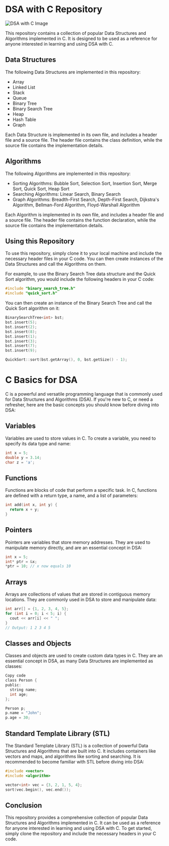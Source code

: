 # DSA with C Repository

![DSA with C Image](https://images.pexels.com/photos/60626/pexels-photo-60626.jpeg?auto=compress&cs=tinysrgb&w=800)

This repository contains a collection of popular Data Structures and Algorithms implemented in C. It is designed to be used as a reference for anyone interested in learning and using DSA with C.

## Data Structures

The following Data Structures are implemented in this repository:
- Array
- Linked List
- Stack
- Queue
- Binary Tree
- Binary Search Tree
- Heap
- Hash Table
- Graph

Each Data Structure is implemented in its own file, and includes a header file and a source file. The header file contains the class definition, while the source file contains the implementation details.

## Algorithms

The following Algorithms are implemented in this repository:
- Sorting Algorithms: Bubble Sort, Selection Sort, Insertion Sort, Merge Sort, Quick Sort, Heap Sort
- Searching Algorithms: Linear Search, Binary Search
- Graph Algorithms: Breadth-First Search, Depth-First Search, Dijkstra's Algorithm, Bellman-Ford Algorithm, Floyd-Warshall Algorithm

Each Algorithm is implemented in its own file, and includes a header file and a source file. The header file contains the function declaration, while the source file contains the implementation details.

## Using this Repository

To use this repository, simply clone it to your local machine and include the necessary header files in your C code. You can then create instances of the Data Structures and call the Algorithms on them.

For example, to use the Binary Search Tree data structure and the Quick Sort algorithm, you would include the following headers in your C code:

```c
#include "binary_search_tree.h"
#include "quick_sort.h"
```
You can then create an instance of the Binary Search Tree and call the Quick Sort algorithm on it:

```c
BinarySearchTree<int> bst;
bst.insert(5);
bst.insert(2);
bst.insert(8);
bst.insert(1);
bst.insert(3);
bst.insert(7);
bst.insert(9);

QuickSort::sort(bst.getArray(), 0, bst.getSize() - 1);
```

# C Basics for DSA

C is a powerful and versatile programming language that is commonly used for Data Structures and Algorithms (DSA). If you're new to C, or need a refresher, here are the basic concepts you should know before diving into DSA:

## Variables

Variables are used to store values in C. To create a variable, you need to specify its data type and name:

```c
int x = 5;
double y = 3.14;
char z = 'a';
```

## Functions

Functions are blocks of code that perform a specific task. In C, functions are defined with a return type, a name, and a list of parameters:

```c
int add(int x, int y) {
  return x + y;
}
```

## Pointers

Pointers are variables that store memory addresses. They are used to manipulate memory directly, and are an essential concept in DSA:

```c
int x = 5;
int* ptr = &x;
*ptr = 10; // x now equals 10
```

## Arrays

Arrays are collections of values that are stored in contiguous memory locations. They are commonly used in DSA to store and manipulate data:

```c
int arr[] = {1, 2, 3, 4, 5};
for (int i = 0; i < 5; i) {
  cout << arr[i] << " ";
}
// Output: 1 2 3 4 5
```

## Classes and Objects

Classes and objects are used to create custom data types in C. They are an essential concept in DSA, as many Data Structures are implemented as classes:

```c
Copy code
class Person {
public:
  string name;
  int age;
};

Person p;
p.name = "John";
p.age = 30;
```

## Standard Template Library (STL)

The Standard Template Library (STL) is a collection of powerful Data Structures and Algorithms that are built into C. It includes containers like vectors and maps, and algorithms like sorting and searching. It is recommended to become familiar with STL before diving into DSA:

```c
#include <vector>
#include <algorithm>

vector<int> vec = {3, 2, 1, 5, 4};
sort(vec.begin(), vec.end());
```

## Conclusion

This repository provides a comprehensive collection of popular Data Structures and Algorithms implemented in C. It can be used as a reference for anyone interested in learning and using DSA with C. To get started, simply clone the repository and include the necessary headers in your C code.